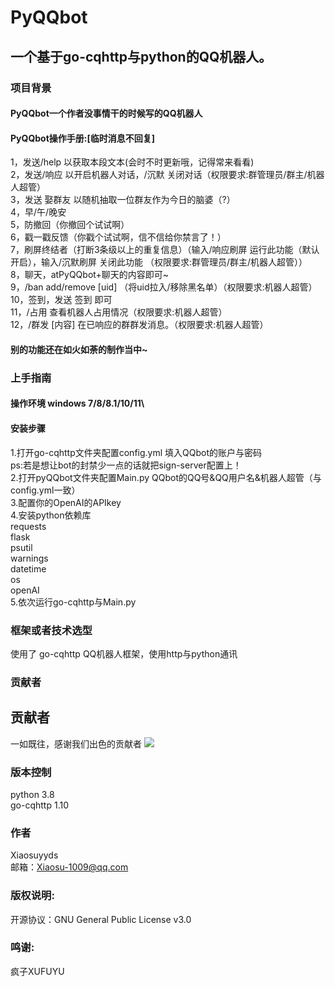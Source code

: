 # PyQQbot
## 一个基于go-cqhttp与python的QQ机器人。

### 项目背景
#### PyQQbot一个作者没事情干的时候写的QQ机器人
#### PyQQbot操作手册:[临时消息不回复]
1，发送/help 以获取本段文本(会时不时更新哦，记得常来看看)\
2，发送/响应 以开启机器人对话，/沉默 关闭对话（权限要求:群管理员/群主/机器人超管）\
3，发送 娶群友 以随机抽取一位群友作为今日的脑婆（?）\
4，早/午/晚安\
5，防撤回（你撤回个试试啊）\
6，戳一戳反馈（你戳个试试啊，信不信给你禁言了！）\
7，刷屏终结者（打断3条级以上的重复信息）（输入/响应刷屏 运行此功能（默认开启），输入/沉默刷屏 关闭此功能 （权限要求:群管理员/群主/机器人超管））\
8，聊天，atPyQQbot+聊天的内容即可~\
9，/ban add/remove [uid] （将uid拉入/移除黑名单）（权限要求:机器人超管）\
10，签到，发送 签到 即可\
11，/占用 查看机器人占用情况（权限要求:机器人超管）\
12，/群发 [内容] 在已响应的群群发消息。（权限要求:机器人超管）
#### 别的功能还在如火如荼的制作当中~
### 上手指南
#### 操作环境 windows 7/8/8.1/10/11\
#### 安装步骤
1.打开go-cqhttp文件夹配置config.yml 填入QQbot的账户与密码\
ps:若是想让bot的封禁少一点的话就把sign-server配置上！\
2.打开pyQQbot文件夹配置Main.py QQbot的QQ号&QQ用户名&机器人超管（与config.yml一致）\
3.配置你的OpenAI的APIkey\
4.安装python依赖库\
requests\
flask\
psutil\
warnings\
datetime\
os\
openAI\
5.依次运行go-cqhttp与Main.py
### 框架或者技术选型
使用了 go-cqhttp QQ机器人框架，使用http与python通讯
### 贡献者

## 贡献者
一如既往，感谢我们出色的贡献者
<a href="https://github.com/xiaosuyyds/PyQQbot/graphs/contributors">
  <img src="https://contrib.rocks/image?repo=xiaosuyyds/PyQQbot" />
</a>

### 版本控制
python 3.8\
go-cqhttp 1.10
### 作者
Xiaosuyyds\
邮箱：Xiaosu-1009@qq.com
### 版权说明:
开源协议：GNU General Public License v3.0
### 鸣谢:
疯子XUFUYU
